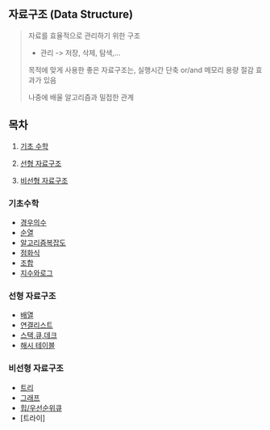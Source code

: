 ## 자료구조 (Data Structure)
> 자료를 효율적으로 관리하기 위한 구조
>
> - 관리 -> 저장, 삭제, 탐색,...
>
> 목적에 맞게 사용한 좋은 자료구조는, 실행시간 단축 or/and 메모리 용량 절감 효과가 있음
>
> 나중에 배울 알고리즘과 밀접한 관계

## 목차

1. [기초 수학](#기초수학)

2. [선형 자료구조](#선형-자료구조)

3. [비선형 자료구조](#비선형-자료구조)



### 기초수학
- [경우의수](BasicMath/경우의수.md)
- [순열](BasicMath/순열.md)
- [알고리즘복잡도](BasicMath/알고리즘복잡도.md)
- [점화식](BasicMath/점화식.md)
- [조합](BasicMath/조합.md)
- [지수와로그](BasicMath/지수와로그.md)

### 선형 자료구조
- [배열](LinearDataStructure/배열.md)
- [연결리스트](LinearDataStructure/연결리스트.md)
- [스택,큐,데크](LinearDataStructure/스택,큐,데크.md)
- [해시 테이블](LinearDataStructure/해시테이블.md)


### 비선형 자료구조
- [트리]()
- [그래프]()
- [힙/우선순위큐]()
- [트라이]
